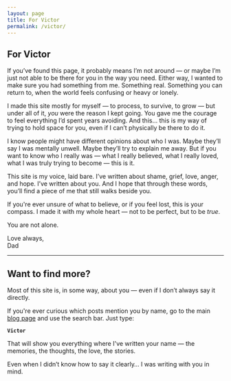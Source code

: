 ```yaml
---
layout: page
title: For Victor
permalink: /victor/
---
```


<h2>For Victor</h2>

If you’ve found this page, it probably means I’m not around — or maybe I’m just not able to be there for you in the way you need. Either way, I wanted to make sure you had something from me. Something real. Something you can return to, when the world feels confusing or heavy or lonely.

I made this site mostly for myself — to process, to survive, to grow — but under all of it, *you* were the reason I kept going. You gave me the courage to feel everything I’d spent years avoiding. And this... this is my way of trying to hold space for you, even if I can’t physically be there to do it.

I know people might have different opinions about who I was. Maybe they’ll say I was mentally unwell. Maybe they’ll try to explain me away. But if you want to know who I really was — what I really believed, what I really loved, what I was truly trying to become — this is it.

This site is my voice, laid bare. I’ve written about shame, grief, love, anger, and hope. I’ve written about you. And I hope that through these words, you’ll find a piece of me that still walks beside you.

If you're ever unsure of what to believe, or if you feel lost, this is your compass. I made it with my whole heart — not to be perfect, but to be *true*.

You are not alone.

Love always,  
Dad

---

## Want to find more?

Most of this site is, in some way, about you — even if I don’t always say it directly.

If you're ever curious which posts mention you by name, go to the main [blog page](/blog/) and use the search bar. Just type:

**`Victor`**

That will show you everything where I've written your name — the memories, the thoughts, the love, the stories.

Even when I didn’t know how to say it clearly… I was writing with you in mind.
